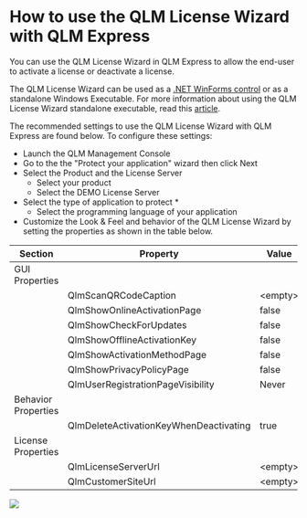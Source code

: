 # How to use the QLM License Wizard with QLM Express

You can use the QLM License Wizard in QLM Express to allow the end-user to activate a license or deactivate a license.

The QLM License Wizard can be used as a [.NET WinForms control](https://support.soraco.co/hc/en-us/articles/115000230386-QLM-Wizard-NET-User-Control) or as a standalone Windows Executable. For more information about using the QLM License Wizard standalone executable, read this [article](https://support.soraco.co/hc/en-us/articles/206330266-Online-Activation-using-the-QLM-License-Wizard-Standalone-Application).

The recommended settings to use the QLM License Wizard with QLM Express are found below. To configure these settings:

* Launch the QLM Management Console
* Go to the the "Protect your application" wizard then click Next
* Select the Product and the License Server
  * Select your product
  * Select the DEMO License Server
* Select the type of application to protect
  *
    * Select the programming language of your application
* Customize the Look & Feel and behavior of the QLM License Wizard by setting the properties as shown in the table below.

| **Section**         | **Property**                           | **Value** |
| ------------------- | -------------------------------------- | --------- |
| GUI  Properties     |                                        |           |
|                     | QlmScanQRCodeCaption                   | \<empty>  |
|                     | QlmShowOnlineActivationPage            | false     |
|                     | QlmShowCheckForUpdates                 | false     |
|                     | QlmShowOfflineActivationKey            | false     |
|                     | QlmShowActivationMethodPage            | false     |
|                     | QlmShowPrivacyPolicyPage               | false     |
|                     | QlmUserRegistrationPageVisibility      | Never     |
| Behavior Properties |                                        |           |
|                     | QlmDeleteActivationKeyWhenDeactivating | true      |
| License Properties  |                                        |           |
|                     | QlmLicenseServerUrl                    | \<empty>  |
|                     | QlmCustomerSiteUrl                     | \<empty>  |

![](https://support.soraco.co/hc/article\_attachments/360025096212/mceclip0.png)
